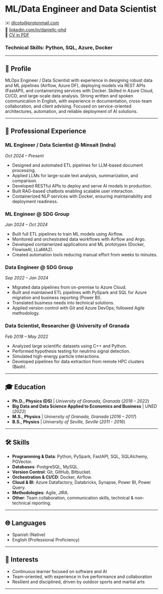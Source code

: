 # ML/Data Engineer and Data Scientist

✉️ [dlcoto@protonmail.com](mailto:dlcoto@protonmail.com)  
🔗 [linkedin.com/in/daniellc-phd](http://linkedin.com/in/daniellc-phd)  
📑 [CV in PDF](./assets/DanielLC_CV.pdf)


### Technical Skills: Python, SQL, Azure, Docker

---

## 👤 Profile
MLOps Engineer / Data Scientist with experience in designing robust data and ML pipelines (Airflow, Azure DF), deploying models via REST APIs (FastAPI), and containerizing services with Docker. Skilled in Azure Cloud, CI/CD, and large-scale data analysis. Strong written and spoken communication in English, with experience in documentation, cross-team collaboration, and client advising. Focused on service-oriented architectures, automation, and reliable deployment of AI solutions. 

---


## 💼 Professional Experience

### **ML Engineer / Data Scientist** @ **Minsait (Indra)**
*Oct 2024 – Present*  
- Designed and automated ETL pipelines for LLM-based document processing.
- Applied LLMs for large-scale text analysis, summarization, and comparison.
- Developed RESTful APIs to deploy and serve AI models in production.
- Built RAG-based chatbots enabling scalable user interaction.
- Containerized NLP services with Docker, ensuring maintainability and deployment readiness.
  

### **ML Engineer** @ **SDG Group**
*Jan 2024 – Oct 2024*
- Built full ETL pipelines to train ML models using Airflow.  
- Monitored and orchestrated data workflows with Airflow and Argo.  
- Developed containerized applications and ML prototypes (Docker, FlowiseAI, LLaMA2).  
- Created automation tools reducing manual effort from weeks to minutes.  

### **Data Engineer** @ **SDG Group**
*Sep 2022 – Jan 2024*  
- Migrated data pipelines from on-premise to Azure Cloud.  
- Built and maintained ETL pipelines with PySpark and SQL for Azure migration and business reporting (Power BI).  
- Translated business needs into technical solutions.  
- Applied version control with Git and Azure DevOps; followed Agile methodology.  

### **Data Scientist, Researcher** @ **University of Granada**
*Feb 2018 – May 2022*  
- Analyzed large scientific datasets using C++ and Python.  
- Performed hypothesis testing for neutrino signal detection.  
- Simulated high-energy particle interactions.  
- Developed pipelines for data extraction from remote HPC clusters (Bash).

---
  
## 🎓 Education
- **Ph.D., Physics (DS)** | *University of Granada, Granada*  (_2018 – 2022_)
- **Big Data and Data Science Applied to Economics and Business** | *UNED* (_2022_)
- **M.S., Physics** | *University of Granada, Granada*  (_2016 – 2017_)
- **B.S., Physics** | *University of Seville, Seville* (_2011 - 2016_)

---

## 🛠 Skills
- **Programming & Data**: Python, PySpark, FastAPI, SQL, SQLAlchemy, PGVector.
- **Databases**: PostgreSQL, MySQL.
- **Version Control**: Git, GitHub, Bitbucket.
- **Orchestration & CI/CD**: Docker, Airflow.
- **Cloud & BI**: Azure Datafactory, Databricks, Synapse, Power BI, Power Query.
- **Methodologies**: Agile, JIRA.
- **Other**: Team collaboration, communication skills, technical & non-technical reporting.

---

## 🌐 Languages
- Spanish (Native)  
- English (Professional Proficiency)  

---

## 🎯 Interests
- Continuous learner focused on software and AI  
- Team-oriented, with experience in live performance and collaboration  
- Resilient and disciplined, driven by outdoor sports and martial arts  

---

